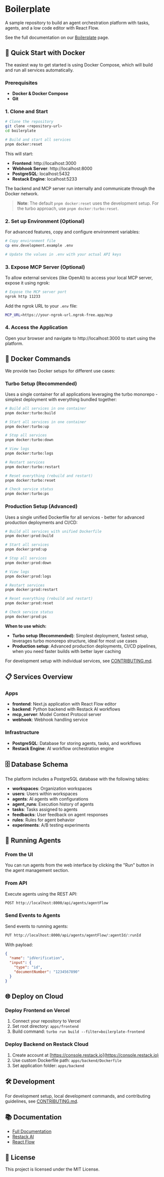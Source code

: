 # Boilerplate

A sample repository to build an agent orchestration platform with tasks, agents, and a low code editor with React Flow.

See the full documentation on our [Boilerplate](https://docs.restack.io/boilerplate/introduction) page.

## 🚀 Quick Start with Docker

The easiest way to get started is using Docker Compose, which will build and run all services automatically.

### Prerequisites

- **Docker & Docker Compose**
- **Git**

### 1. Clone and Start

```bash
# Clone the repository
git clone <repository-url>
cd boilerplate

# Build and start all services
pnpm docker:reset
```

This will start:
- **Frontend**: http://localhost:3000
- **Webhook Server**: http://localhost:8000
- **PostgreSQL**: localhost:5432
- **Restack Engine**: localhost:5233

The backend and MCP server run internally and communicate through the Docker network.

> **Note**: The default `pnpm docker:reset` uses the development setup. For the turbo approach, use `pnpm docker:turbo:reset`.

### 2. Set up Environment (Optional)

For advanced features, copy and configure environment variables:

```bash
# Copy environment file
cp env.development.example .env

# Update the values in .env with your actual API keys
```

### 3. Expose MCP Server (Optional)

To allow external services (like OpenAI) to access your local MCP server, expose it using ngrok:

```bash
# Expose the MCP server port
ngrok http 11233
```

Add the ngrok URL to your `.env` file:
```bash
MCP_URL=https://your-ngrok-url.ngrok-free.app/mcp
```

### 4. Access the Application

Open your browser and navigate to http://localhost:3000 to start using the platform.

## 🐳 Docker Commands

We provide two Docker setups for different use cases:

### Turbo Setup (Recommended)
Uses a single container for all applications leveraging the turbo monorepo - simplest deployment with everything bundled together:

```bash
# Build all services in one container
pnpm docker:turbo:build

# Start all services in one container
pnpm docker:turbo:up

# Stop all services  
pnpm docker:turbo:down

# View logs
pnpm docker:turbo:logs

# Restart services
pnpm docker:turbo:restart

# Reset everything (rebuild and restart)
pnpm docker:turbo:reset

# Check service status
pnpm docker:turbo:ps
```

### Production Setup (Advanced)
Uses a single unified Dockerfile for all services - better for advanced production deployments and CI/CD:

```bash
# Build all services with unified Dockerfile
pnpm docker:prod:build

# Start all services
pnpm docker:prod:up

# Stop all services  
pnpm docker:prod:down

# View logs
pnpm docker:prod:logs

# Restart services
pnpm docker:prod:restart

# Reset everything (rebuild and restart)
pnpm docker:prod:reset

# Check service status
pnpm docker:prod:ps
```

**When to use which:**
- **Turbo setup (Recommended)**: Simplest deployment, fastest setup, leverages turbo monorepo structure, ideal for most use cases
- **Production setup**: Advanced production deployments, CI/CD pipelines, when you need faster builds with better layer caching

For development setup with individual services, see [CONTRIBUTING.md](./CONTRIBUTING.md).

## 📋 Services Overview

### Apps

- **frontend**: Next.js application with React Flow editor
- **backend**: Python backend with Restack AI workflows  
- **mcp_server**: Model Context Protocol server
- **webhook**: Webhook handling service

### Infrastructure

- **PostgreSQL**: Database for storing agents, tasks, and workflows
- **Restack Engine**: AI workflow orchestration engine

## 🗄️ Database Schema

The platform includes a PostgreSQL database with the following tables:

- **workspaces**: Organization workspaces
- **users**: Users within workspaces  
- **agents**: AI agents with configurations
- **agent_runs**: Execution history of agents
- **tasks**: Tasks assigned to agents
- **feedbacks**: User feedback on agent responses
- **rules**: Rules for agent behavior
- **experiments**: A/B testing experiments

## 🤖 Running Agents

### From the UI

You can run agents from the web interface by clicking the "Run" button in the agent management section.

### From API

Execute agents using the REST API:

```bash
POST http://localhost:8000/api/agents/agentFlow
```

### Send Events to Agents

Send events to running agents:

```bash
PUT http://localhost:8000/api/agents/agentFlow/:agentId/:runId
```

With payload:
```json
{
  "name": "idVerification", 
  "input": {
    "type": "id",
    "documentNumber": "1234567890"
  }
}
```

## 🌐 Deploy on Cloud

### Deploy Frontend on Vercel

1. Connect your repository to Vercel
2. Set root directory: `apps/frontend`
3. Build command: `turbo run build --filter=boilerplate-frontend`

### Deploy Backend on Restack Cloud

1. Create account at [https://console.restack.io](https://console.restack.io)
2. Use custom Dockerfile path: `apps/backend/Dockerfile`
3. Set application folder: `apps/backend`

## 🛠️ Development

For development setup, local development commands, and contributing guidelines, see [CONTRIBUTING.md](./CONTRIBUTING.md).

## 📚 Documentation

- [Full Documentation](https://docs.restack.io/boilerplate/introduction)
- [Restack AI](https://restack.io/)
- [React Flow](https://reactflow.dev/)

## 📄 License

This project is licensed under the MIT License.